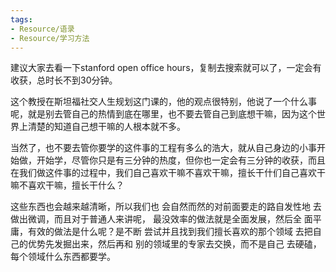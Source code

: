 ```yaml
---
tags:
- Resource/语录
- Resource/学习方法
---
```


建议大家去看一下stanford open office hours，复制去搜索就可以了，一定会有收获，总时长不到30分钟。

这个教授在斯坦福社交人生规划这门课的，他的观点很特别，他说了一个什么事呢，就是别去管自己的热情到底在哪里，也不要去管自己到底想干嘛，因为这个世界上清楚的知道自己想干嘛的人根本就不多。

当然了，也不要去管你要学的这件事的工程有多么的浩大，就从自己身边的小事开始做，开始学，尽管你只是有三分钟的热度，但你也一定会有三分钟的收获，而且在我们做这件事的过程中，我们自己喜欢干嘛不喜欢干嘛，擅长干什们自己喜欢干嘛不喜欢干嘛，擅长干什么？

这些东西也会越来越清晰，所以我们也
会自然而然的对前面要走的路自发性地
去做出微调，而且对于普通人来讲呢，
最没效率的做法就是全面发展，然后全
面平庸，有效的做法是什么呢？是不断
尝试并且找到我们擅长喜欢的那个领域
去把自己的优势先发掘出来，然后再和
别的领域里的专家去交换，而不是自己
去硬磕，每个领域什么东西都要学。